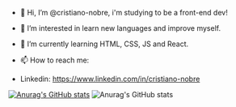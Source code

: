 - 👋 Hi, I’m @cristiano-nobre, i'm studying to be a front-end dev!
- 👀 I’m interested in learn new languages and improve myself.
- 🌱 I’m currently learning HTML, CSS, JS and React.

- 📫 How to reach me:
-  Linkedin: https://www.linkedin.com/in/cristiano-nobre

[![Anurag's GitHub stats](https://github-readme-stats.vercel.app/api?username=cristiano-nobre)](https://github.com/cristiano-nobre/github-readme-stats)
![Anurag's GitHub stats](https://github-readme-stats.vercel.app/api?username=cristiano-nobre&show_icons=true)
<!---
cristiano-nobre/cristiano-nobre is a ✨ special ✨ repository because its `README.md` (this file) appears on your GitHub profile.
You can click the Preview link to take a look at your changes.
--->
